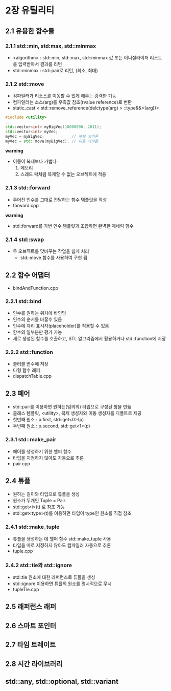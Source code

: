 # 2장 유틸리티

## 2.1 유용한 함수들
### 2.1.1 std::min, std:max, std::minmax
- &lt;algorithm&gt; : std::min, std::max, std::minmax 값 또는 이니셜라이저 리스트를 입력받아서 결과를 리턴
- std::minmax : std::pair로 리턴, (최소, 최대)

### 2.1.2 std::move
- 컴파일러가 리소스를 이동할 수 있게 해주는 강력한 기능
- 컴파일러는 소스(arg)를 우측값 참조(rvalue reference)로 변환
- static_cast &lt; std::remove_reference(delctype(arg) &gt; ::type&&&lt;(arg))&gt;

```cpp
#include <utility>
...
std::vector<int> myBigVec(10000000, 2011);
std::vector<int> myVec;
myVec = myBigVec;            // 복제 의미론
myVec = std::move(myBigVec); // 이동 의미론
```

**warning**
- 이동이 복제보다 가볍다
    1. 메모리
    2. 스레드 락처럼 복제할 수 없는 오브젝트에 적용

### 2.1.3 std::forward
- 주어진 인수를 그대로 전달하는 함수 템플릿을 작성
- forward.cpp

**warning**
- std::forward를 가변 인수 템플릿과 조합하면 완벽한 제네릭 함수

### 2.1.4 std::swap
- 두 오브젝트를 맞바꾸는 작업을 쉽게 처리
    - std::move 함수를 사용하여 구현 됨

## 2.2 함수 어댑터
- bindAndFunction.cpp

### 2.2.1 std::bind
- 인수를 원하는 위치에 바인딩
- 인수의 순서를 바꿀수 있음
- 인수에 자리 표시자(placeholder)를 적용할 수 있음
- 함수의 일부분만 평가 가능
- 새로 생성된 함수를 호출하고, STL 알고리즘에서 활용하거나 std::function에 저장

### 2.2.2 std::function
- 콜러블 변수에 저장
- 다형 함수 래퍼
- dispatchTable.cpp

## 2.3 페어
- std::pair를 이용하면 원하는(임의의) 타입으로 구성된 쌍을 만듦
- 클래스 템플릿, &lt;utility&gt;, 복제 생성자와 이동 생성자를 디폴트로 제공
- 첫번째 원소 : p.first, std::get&lt;0&gt;(p)
- 두번째 원소 : p.second, std::get&lt;1&gt;(p)

### 2.3.1 std::make_pair
- 페어를 생성하기 위한 헬퍼 함수
- 타입을 지정하지 않아도 자동으로 추론
- pair.cpp

## 2.4 튜플
- 원하는 길이와 타입으로 튜플을 생성
- 원소가 두개인 Tuple = Pair
- std::get&lt;i&gt;(t) 로 참조 가능
- std::get&lt;type&gt;(t)를 이용하면 타입이 type인 원소를 직접 참조

### 2.4.1 std::make_tuple
- 튜플을 생성하는 데 헬퍼 함수 std::make_tuple 사용
- 타입을 따로 지정하지 않아도 컴파일러 자동으로 추론
- tuple.cpp

### 2.4.2 std::tie와 std::ignore
- std::tie 원소에 대한 레퍼런스로 튜플을 생성
- std::ignore 이용하면 튜플의 원소를 명시적으로 무시
- tupleTie.cpp

## 2.5 래퍼런스 래퍼
## 2.6 스마트 포인터
## 2.7 타임 트레이트
## 2.8 시간 라이브러리
## std::any, std::optional, std::variant